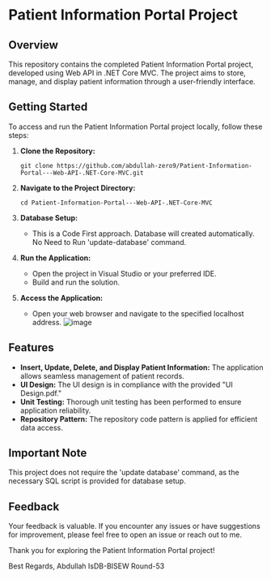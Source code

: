 # Patient Information Portal Project

## Overview

This repository contains the completed Patient Information Portal project, developed using Web API in .NET Core MVC. The project aims to store, manage, and display patient information through a user-friendly interface.

## Getting Started

To access and run the Patient Information Portal project locally, follow these steps:

1. **Clone the Repository:**
   ```
   git clone https://github.com/abdullah-zero9/Patient-Information-Portal---Web-API-.NET-Core-MVC.git
   ```

2. **Navigate to the Project Directory:**
   ```
   cd Patient-Information-Portal---Web-API-.NET-Core-MVC
   ```

3. **Database Setup:**
   - This is a Code First approach. Database will created automatically. No Need to Run 'update-database' command.

4. **Run the Application:**
   - Open the project in Visual Studio or your preferred IDE.
   - Build and run the solution.

5. **Access the Application:**
   - Open your web browser and navigate to the specified localhost address.
![image](https://github.com/abdullah-zero9/Patient-Information-Portal---Web-API-.NET-Core-MVC/assets/126222065/16b5a8b5-515e-41c1-a8d4-76a532f081e5)

## Features

- **Insert, Update, Delete, and Display Patient Information:** The application allows seamless management of patient records.
- **UI Design:** The UI design is in compliance with the provided "UI Design.pdf."
- **Unit Testing:** Thorough unit testing has been performed to ensure application reliability.
- **Repository Pattern:** The repository code pattern is applied for efficient data access.

## Important Note

This project does not require the 'update database' command, as the necessary SQL script is provided for database setup.

## Feedback

Your feedback is valuable. If you encounter any issues or have suggestions for improvement, please feel free to open an issue or reach out to me.

Thank you for exploring the Patient Information Portal project!

Best Regards,
Abdullah
IsDB-BISEW
Round-53
